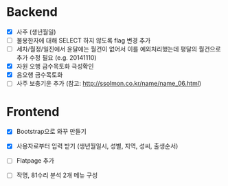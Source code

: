 Backend
=======
- [x] 사주 (생년월일)
- [ ] 불용한자에 대해 SELECT 하지 않도록 flag 변경 추가
- [ ] 세차/월정/일진에서 윤달에는 월건이 없어서 이를 예외처리했는데 평달의 월건으로 추가 수정 필요 (e.g. 20141110)
- [x] 자원 오행 금수목토화 극성확인
- [x] 음오행 금수목토화
- [ ] 사주 보충기운 추가 (참고: http://ssolmon.co.kr/name/name_06.html)

Frontend
========
- [x] Bootstrap으로 와꾸 만들기
- [x] 사용자로부터 입력 받기 (생년월일시, 성별, 지역, 성씨, 출생순서)
- [ ] Flatpage 추가
- [ ] 작명, 81수리 분석 2개 메뉴 구성

